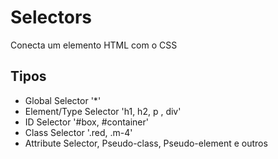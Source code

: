 # Selectors
Conecta um elemento HTML com o CSS

## Tipos
* Global Selector '*'
* Element/Type Selector 'h1, h2, p , div'
* ID Selector '#box, #container'
* Class Selector '.red, .m-4'
* Attribute Selector, Pseudo-class, Pseudo-element e outros
